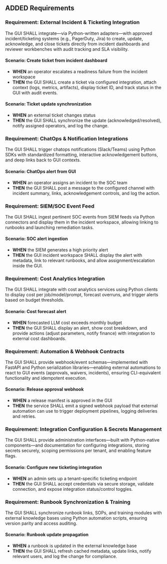## ADDED Requirements

### Requirement: External Incident & Ticketing Integration

The GUI SHALL integrate—via Python-written adapters—with approved incident/ticketing systems (e.g., PagerDuty, Jira) to create, update, acknowledge, and close tickets directly from incident dashboards and reviewer workbenches with audit tracking and SLA visibility.

#### Scenario: Create ticket from incident dashboard

- **WHEN** an operator escalates a readiness failure from the incident workspace
- **THEN** the GUI SHALL create a ticket via configured integration, attach context (logs, metrics, artifacts), display ticket ID, and track status in the GUI with audit events.

#### Scenario: Ticket update synchronization

- **WHEN** an external ticket changes status
- **THEN** the GUI SHALL synchronize the update (acknowledged/resolved), notify assigned operators, and log the change.

### Requirement: ChatOps & Notification Integrations

The GUI SHALL trigger chatops notifications (Slack/Teams) using Python SDKs with standardized formatting, interactive acknowledgement buttons, and deep links back to GUI contexts.

#### Scenario: ChatOps alert from GUI

- **WHEN** an operator assigns an incident to the SOC team
- **THEN** the GUI SHALL post a message to the configured channel with incident summary, links, acknowledgement controls, and log the action.

### Requirement: SIEM/SOC Event Feed

The GUI SHALL ingest pertinent SOC events from SIEM feeds via Python connectors and display them in the incident workspace, allowing linking to runbooks and launching remediation tasks.

#### Scenario: SOC alert ingestion

- **WHEN** the SIEM generates a high priority alert
- **THEN** the GUI incident workspace SHALL display the alert with metadata, link to relevant runbooks, and allow assignment/escalation inside the GUI.

### Requirement: Cost Analytics Integration

The GUI SHALL integrate with cost analytics services using Python clients to display cost per job/model/prompt, forecast overruns, and trigger alerts based on budget thresholds.

#### Scenario: Cost forecast alert

- **WHEN** forecasted LLM cost exceeds monthly budget
- **THEN** the GUI SHALL display an alert, show cost breakdown, and provide actions (adjust parameters, notify finance) with integration to external cost dashboards.

### Requirement: Automation & Webhook Contracts

The GUI SHALL provide webhook/event schemas—implemented with FastAPI and Python serialization libraries—enabling external automations to react to GUI events (approvals, waivers, incidents), ensuring CLI-equivalent functionality and idempotent execution.

#### Scenario: Release approval webhook

- **WHEN** a release manifest is approved in the GUI
- **THEN** the service SHALL emit a signed webhook payload that external automation can use to trigger deployment pipelines, logging deliveries and retries.

### Requirement: Integration Configuration & Secrets Management

The GUI SHALL provide administration interfaces—built with Python-native components—and documentation for configuring integrations, storing secrets securely, scoping permissions per tenant, and enabling feature flags.

#### Scenario: Configure new ticketing integration

- **WHEN** an admin sets up a tenant-specific ticketing endpoint
- **THEN** the GUI SHALL accept credentials via secure storage, validate connection, and expose integration status/control toggles.

### Requirement: Runbook Synchronization & Training

The GUI SHALL synchronize runbook links, SOPs, and training modules with external knowledge bases using Python automation scripts, ensuring version parity and access auditing.

#### Scenario: Runbook update propagation

- **WHEN** a runbook is updated in the external knowledge base
- **THEN** the GUI SHALL refresh cached metadata, update links, notify relevant users, and log the change for compliance.
